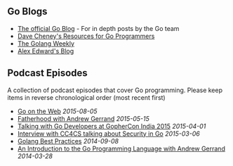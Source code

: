 ## Go Blogs

* [The official Go Blog](https://blog.golang.org) - For in depth posts by the Go team
* [Dave Cheney's Resources for Go Programmers](http://dave.cheney.net/resources-for-new-go-programmers)
* [The Golang Weekly](http://golangweekly.com/)
* [Alex Edward's Blog](http://www.alexedwards.net/blog/category/golang)



## Podcast Episodes

A collection of podcast episodes that cover Go programming. Please keep items in reverse chronological order (most recent first)

* [Go on the Web](http://thewebplatform.libsyn.com/55-go-on-the-web) _2015-08-05_
* [Fatherhood with Andrew Gerrand](http://beatsryetypes.com/episodes/2015/05/18/episode-16-fatherhood-with-andrew-gerrand.html) _2015-05-15_
* [Talking with Go Developers at GopherCon India 2015](https://soundcloud.com/thenewstackanalysts/show-33-gophercon-india-2015) _2015-04-01_
* [Interview with CC4CS talking about Security in Go](https://go.unicorn.tv/podcasts/interview-with-cc4cs-talking-about-security-in-go) _2015-03-06_
* [Golang Best Practices](https://go.unicorn.tv/podcasts/golang-best-practices) _2014-09-08_
* [An Introduction to the Go Programming Language with Andrew Gerrand](http://hanselminutes.com/416/an-introduction-to-the-go-programming-language-with-andrew-gerrand) _2014-03-28_
